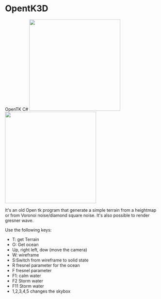 # OpentK3D
OpenTK C#
<img src="https://github.com/Frederoche/OpentK3D/blob/master/Skjermbilde.PNG" width="300">
<img src="https://github.com/Frederoche/OpentK3D/blob/master/Skjermbilde2.PNG" width="300">

It's an old Open tk program that generate a simple terrain from a heightmap or from Voronoi noise/diamond square noise. It's also possible to render gresner wave.


Use the following keys:
- T: get Terrain
- O: Get ocean
- Up, right left, dow (move the camera)
- W: wireframe
- S:Switch from wireframe to solid state
- R fresnel parameter for the ocean
- F fresnel parameter
- F1: calm water
- F2 Storm water
- F11 Storm water
- 1,2,3,4,5 changes the skybox 

